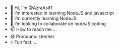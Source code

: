 - 👋 Hi, I’m @AzraAsif1
- 👀 I’m interested in learning NodeJS and javascript
- 🌱 I’m currently learning NodeJS
- 💞️ I’m looking to collaborate on nodeJS coding
- 📫 How to reach me ...
- 😄 Pronouns: she/her
- ⚡ Fun fact: ...

<!---
AzraAsif1/AzraAsif1 is a ✨ special ✨ repository because its `README.md` (this file) appears on your GitHub profile.
You can click the Preview link to take a look at your changes.
--->
